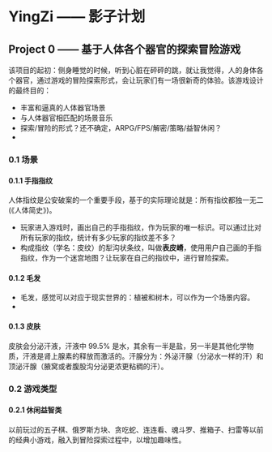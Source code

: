 # YingZi —— 影子计划

## Project 0 —— 基于人体各个器官的探索冒险游戏

该项目的起初：侧身睡觉的时候，听到心脏在砰砰的跳，就让我觉得，人的身体各个器官，通过游戏的冒险探索形式，会让玩家们有一场很新奇的体验。该游戏设计的最终目的：

+ 丰富和逼真的人体器官场景
+ 与人体器官相匹配的场景音乐
+ 探索/冒险的形式？还不确定，ARPG/FPS/解密/策略/益智休闲？
+ 

### 0.1 场景

#### 0.1.1 手指指纹

人体指纹是公安破案的一个重要手段，基于的实际理论就是：所有指纹都独一无二(《人体简史》)。

+ 玩家进入游戏时，画出自己的手指指纹，作为玩家的唯一标识。可以通过比对所有玩家的指纹，统计有多少玩家的指纹差不多？
+ 构成指纹（学名：皮纹）的犁沟状条纹，叫做**表皮嵴**，使用用户自己画的手指指纹，作为一个迷宫地图？让玩家在自己的指纹中，进行冒险探索。

#### 0.1.2 毛发

+ 毛发，感觉可以对应于现实世界的：植被和树木，可以作为一个场景内容。
+ 

#### 0.1.3 皮肤

皮肤会分泌汗液，汗液中 99.5% 是水，其余有一半是盐，另一半是其他化学物质，汗液是肾上腺素的释放而激活的。汗腺分为：外泌汗腺（分泌水一样的汗）和顶泌汗腺（腋窝或者腹股沟分泌更浓更粘稠的汗）。

### 0.2 游戏类型

#### 0.2.1 休闲益智类

以前玩过的五子棋、俄罗斯方块、贪吃蛇、连连看、魂斗罗、推箱子、扫雷等以前的经典小游戏，融入到冒险探索过程中，以增加趣味性。